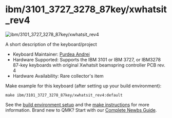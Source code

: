 # ibm/3101_3727_3278_87key/xwhatsit_rev4

![ibm/3101_3727_3278_87key/xwhatsit_rev4](https://deskthority.net/wiki/images/b/b9/IBM_3101.jpeg)

A short description of the keyboard/project

* Keyboard Maintainer: [Purdea Andrei](https://github.com/purdeaandrei)
* Hardware Supported: Supports the IBM 3101 or IBM 3727, or IBM3278 87-key keyboards with original Xwhatsit beamspring controller PCB rev. 4
* Hardware Availability: Rare collector's item

Make example for this keyboard (after setting up your build environment):

    make ibm/3101_3727_3278_87key/xwhatsit_rev4:default

See the [build environment setup](https://docs.qmk.fm/#/getting_started_build_tools) and the [make instructions](https://docs.qmk.fm/#/getting_started_make_guide) for more information. Brand new to QMK? Start with our [Complete Newbs Guide](https://docs.qmk.fm/#/newbs).
